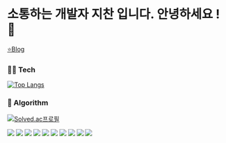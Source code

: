 # 소통하는 개발자 지찬 입니다. 안녕하세요 ! 👋
<a href="https://velog.io/@wnwlcks123/posts">⭐Blog<a/>

### 🧑‍💻 Tech

[![Top Langs](https://github-readme-stats.vercel.app/api/top-langs/?username=jcdororo&layout=compact)](https://github.com/Stendhalsynd)

### 🏅 Algorithm
[![Solved.ac프로필](http://mazassumnida.wtf/api/v2/generate_badge?boj=wnwlcks123)](https://solved.ac/wnwlcks123)

<a href="" target="_blank"><img src="https://img.shields.io/badge/javascript-F7DF1E.svg?&style=for-the-badge&logo=javascript&logoColor=white"/></a>
<a href="" target="_blank"><img src="https://img.shields.io/badge/typescript-3178C6.svg?&style=for-the-badge&logo=typescript&logoColor=white"/></a>
<a href="" target="_blank"><img src="https://img.shields.io/badge/react-61DAFB.svg?&style=for-the-badge&logo=react&logoColor=white"/></a>
<a href="" target="_blank"><img src="https://img.shields.io/badge/next.js-000000.svg?&style=for-the-badge&logo=nextdotjs&logoColor=white"/></a>
<a href="" target="_blank"><img src="https://img.shields.io/badge/recoil-3578E5.svg?&style=for-the-badge&logo=recoil&logoColor=white"/></a>
<a href="" target="_blank"><img src="https://img.shields.io/badge/tailwindcss-06B6D4.svg?&style=for-the-badge&logo=tailwindcss&logoColor=white"/></a>
<a href="" target="_blank"><img src="https://img.shields.io/badge/html-E34F26.svg?&style=for-the-badge&logo=html5&logoColor=white"/></a>
<a href="" target="_blank"><img src="https://img.shields.io/badge/css-1572B6.svg?&style=for-the-badge&logo=css3&logoColor=white"/></a>
<a href="" target="_blank"><img src="https://img.shields.io/badge/github-181717.svg?&style=for-the-badge&logo=github&logoColor=white"/></a>
<a href="" target="_blank"><img src="https://img.shields.io/badge/RPA-00B0D8.svg?&style=for-the-badge&logo=probot&logoColor=white"/></a>

<!--
**jcdororo/jcdororo** is a ✨ _special_ ✨ repository because its `README.md` (this file) appears on your GitHub profile.

Here are some ideas to get you started:

- 🔭 I’m currently working on ...
- 🌱 I’m currently learning ...
- 👯 I’m looking to collaborate on ...
- 🤔 I’m looking for help with ...
- 💬 Ask me about ...
- 📫 How to reach me: ...
- 😄 Pronouns: ...
- ⚡ Fun fact: ...
-->
